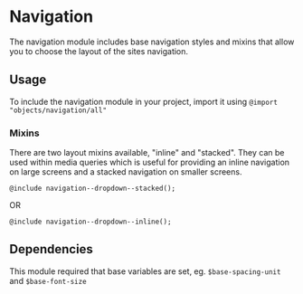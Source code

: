 
# Navigation

The navigation module includes base navigation styles and mixins that allow you to choose the layout of the sites navigation.

## Usage

To include the navigation module in your project, import it using `@import "objects/navigation/all"`

### Mixins

There are two layout mixins available, "inline" and "stacked". They can be used within media queries which is useful for providing an inline navigation on large screens and a stacked navigation on smaller screens.

`@include navigation--dropdown--stacked();`

OR

`@include navigation--dropdown--inline();`

## Dependencies

This module required that base variables are set, eg. `$base-spacing-unit` and `$base-font-size`